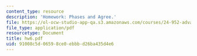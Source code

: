 ```yaml
---
content_type: resource
description: 'Homework: Phases and Agree.'
file: https://ol-ocw-studio-app-qa.s3.amazonaws.com/courses/24-952-advanced-syntax-spring-2007/91008c5d06598ce0ebbbd26ba435d4e6_hw6.pdf
file_type: application/pdf
resourcetype: Document
title: hw6.pdf
uid: 91008c5d-0659-8ce0-ebbb-d26ba435d4e6
---
```

